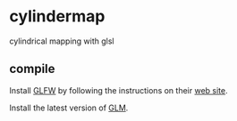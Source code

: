 # cylindermap
cylindrical mapping with glsl

## compile

Install [GLFW][] by following the instructions on their [web site][GLFW].

Install the latest version of [GLM][].


[GLM]: http://glm.g-truc.net
[GLFW]:  http://glfw.org
